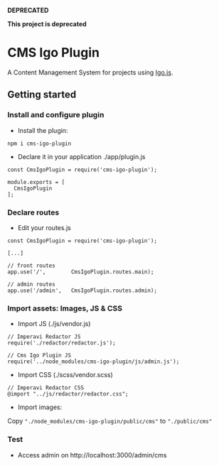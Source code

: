 **DEPRECATED**

**This project is deprecated**



# CMS Igo Plugin

A Content Management System for projects using [Igo.js](https://www.https://github.com/igocreate/igo).


## Getting started



### Install and configure plugin

- Install the plugin:
```
npm i cms-igo-plugin
```

- Declare it in your application ./app/plugin.js
```
const CmsIgoPlugin = require('cms-igo-plugin');

module.exports = [
  CmsIgoPlugin
];
```

### Declare routes

- Edit your routes.js
```
const CmsIgoPlugin = require('cms-igo-plugin');

[...]

// front routes
app.use('/',        CmsIgoPlugin.routes.main);

// admin routes
app.use('/admin',   CmsIgoPlugin.routes.admin);
```

### Import assets: Images, JS & CSS

- Import JS (./js/vendor.js)
```
// Imperavi Redactor JS
require('./redactor/redactor.js');

// Cms Igo Plugin JS
require('../node_modules/cms-igo-plugin/js/admin.js');
```

- Import CSS (./scss/vendor.scss)
```
// Imperavi Redactor CSS
@import "../js/redactor/redactor.css";
```

- Import images:

Copy `"./node_modules/cms-igo-plugin/public/cms"` to `"./public/cms"`


### Test
- Access admin on http://localhost:3000/admin/cms


